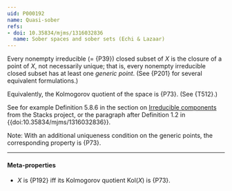 ```yaml
---
uid: P000192
name: Quasi-sober
refs:
- doi: 10.35834/mjms/1316032836
  name: Sober spaces and sober sets (Echi & Lazaar)
---
```


Every nonempty irreducible (= {P39}) closed subset of $X$ is the closure of a point of $X$, not necessarily unique;
that is, every nonempty irreducible closed subset has at least one *generic point*.
(See {P201} for several equivalent formulations.)

Equivalently, the Kolmogorov quotient of the space is {P73}. (See {T512}.)

See for example Definition 5.8.6 in the section on [Irreducible components](https://stacks.math.columbia.edu/tag/004U) from the Stacks project,
or the paragraph after Definition 1.2 in {{doi:10.35834/mjms/1316032836}}.

Note: With an additional uniqueness condition on the generic points, the corresponding property is {P73}.

----
#### Meta-properties

- $X$ is {P192} iff its Kolmogorov quotient $\text{Kol}(X)$ is {P73}.
